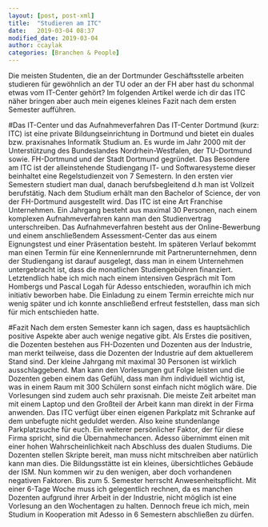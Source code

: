 ```yaml
---
layout: [post, post-xml]              
title:  "Studieren am ITC"            
date:   2019-03-04 08:37              
modified_date: 2019-03-04             
author: ccaylak                       
categories: [Branchen & People]       
---
```


Die meisten Studenten, die an der Dortmunder Geschäftsstelle arbeiten studieren für gewöhnlich an der TU oder an der FH aber hast du schonmal etwas vom IT-Center gehört?
Im folgenden Artikel werde ich dir das ITC näher bringen aber auch mein eigenes kleines Fazit nach dem ersten Semester aufführen.

#Das IT-Center und das Aufnahmeverfahren
Das IT-Center Dortmund (kurz: ITC) ist eine private Bildungseinrichtung in Dortmund und bietet ein duales bzw. praxisnahes Informatik Studium an.
Es wurde im Jahr 2000 mit der Unterstützung des Bundeslandes Nordrhein-Westfalen, der TU-Dortmund sowie. FH-Dortmund und der Stadt Dortmund gegründet.
Das Besondere am ITC ist der alleinstehende Studiengang IT- und Softwaresysteme dieser beinhaltet eine Regelstudienzeit von 7 Semestern.
In den ersten vier Semestern studiert man dual, danach berufsbegleitend d.h man ist Vollzeit berufstätig.
Nach dem Studium erhält man den Bachelor of Science, der von der FH-Dortmund ausgestellt wird.
Das ITC ist eine Art Franchise Unternehmen.
Ein Jahrgang besteht aus maximal 30 Personen, nach einem komplexen Aufnahmeverfahren kann man den Studienvertrag unterschreiben.
Das Aufnahmeverfahren besteht aus der Online-Bewerbung und einem anschließendem Assessment-Center das aus einem Eignungstest und einer Präsentation besteht.
Im späteren Verlauf bekommt man einen Termin für eine Kennenlernrunde mit Partnerunternehmen, denn der Studiengang ist darauf ausgelegt, dass man in einem Unternehmen untergebracht ist, dass die monatlichen Studiengebühren finanziert.
Letztendlich habe ich mich nach einem intensiven Gespräch mit Tom Hombergs und Pascal Logah für Adesso entschieden, woraufhin ich mich initiativ beworben habe.
Die Einladung zu einem Termin erreichte mich nur wenig später und ich konnte anschließend erfreut feststellen, dass man sich für mich entschieden hatte.

#Fazit
Nach dem ersten Semester kann ich sagen, dass es hauptsächlich positive Aspekte aber auch wenige negative gibt.
Als Erstes die positiven, die Dozenten bestehen aus FH-Dozenten und Dozenten aus der Industrie, man merkt teilweise, dass die Dozenten der Industrie auf dem aktuellerem Stand sind.
Der kleine Jahrgang mit maximal 30 Personen ist wirklich ausschlaggebend.
Man kann den Vorlesungen gut Folge leisten und die Dozenten geben einem das Gefühl, dass man ihm individuell wichtig ist, was in einem Raum mit 300 Schülern sonst einfach nicht möglich wäre.
Die Vorlesungen sind zudem auch sehr praxisnah.
Die meiste Zeit arbeitet man mit einem Laptop und den Großteil der Arbeit kann man direkt in der Firma anwenden.
Das ITC verfügt über einen eigenen Parkplatz mit Schranke auf dem unbefugte nicht geduldet werden.
Also keine stundenlange Parkplatzsuche für euch.
Ein weiterer persönlicher Faktor, der für diese Firma spricht, sind die Übernahmechancen.
Adesso übernimmt einen mit einer hohen Wahrscheinlichkeit nach Abschluss des dualen Studiums.
Die Dozenten stellen Skripte bereit, man muss nicht mitschreiben aber natürlich kann man dies.
Die Bildungsstätte ist ein kleines, übersichtliches Gebäude der ISM.
Nun kommen wir zu den wenigen, aber doch vorhandenen negativen Faktoren. Bis zum 5. Semester herrscht Anwesenheitspflicht.
Mit einer 6-Tage Woche muss ich gelegentlich rechnen, da es manchen Dozenten aufgrund ihrer Arbeit in der Industrie, nicht möglich ist eine Vorlesung an den Wochentagen zu halten.
Dennoch freue ich mich, mein Studium in Kooperation mit Adesso in 6 Semestern abschließen zu dürfen.